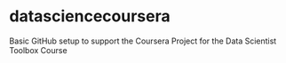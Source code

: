 # datasciencecoursera
Basic GitHub setup to support the Coursera Project for the Data Scientist Toolbox Course
